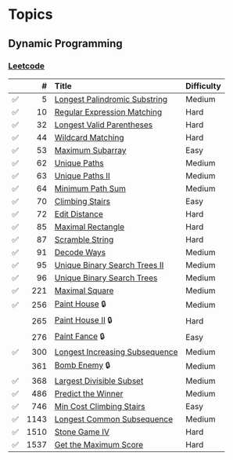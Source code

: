 # Topics

## Dynamic Programming

### [Leetcode](https://leetcode.com/tag/dynamic-programming/)

|  | # | Title | Difficulty |
|:-------:|-------:|:------|:------|
|:white_check_mark:| 5 | [Longest Palindromic Substring](https://github.com/ympons/katas/tree/master/leetcode/0005-longest-palindromic-substring) | Medium |
|:white_check_mark:| 10 | [Regular Expression Matching](https://github.com/ympons/katas/tree/master/leetcode/0010-regular-expression-matching) | Hard |
|:white_check_mark:| 32 | [Longest Valid Parentheses](https://github.com/ympons/katas/tree/master/leetcode/0032-longest-valid-parentheses) | Hard |
|:white_check_mark:| 44 | [Wildcard Matching](https://github.com/ympons/katas/tree/master/leetcode/0044-wildcard-matching) | Hard |
|:white_check_mark:| 53 | [Maximum Subarray](https://github.com/ympons/katas/tree/master/leetcode/0053-maximum-subarray) | Easy |
|:white_check_mark:| 62 | [Unique Paths](https://github.com/ympons/katas/tree/master/leetcode/0062-unique-paths) | Medium |
|:white_check_mark:| 63 | [Unique Paths II](https://github.com/ympons/katas/tree/master/leetcode/0063-unique-paths-ii) | Medium |
|:white_check_mark:| 64 | [Minimum Path Sum](https://github.com/ympons/katas/tree/master/leetcode/0064-minimum-path-sum) | Medium |
|:white_check_mark:| 70 | [Climbing Stairs](https://github.com/ympons/katas/tree/master/leetcode/0070-climbing-stairs) | Easy |
|:white_check_mark:| 72 | [Edit Distance](https://github.com/ympons/katas/tree/master/leetcode/0072-edit-distance) | Hard |
|:white_check_mark:| 85 | [Maximal Rectangle](https://github.com/ympons/katas/tree/master/leetcode/0085-maximal-rectangle) | Hard |
|:white_check_mark:| 87 | [Scramble String](https://github.com/ympons/katas/tree/master/leetcode/0087-scramble-string) | Hard |
|:white_check_mark:| 91 | [Decode Ways](https://github.com/ympons/katas/tree/master/leetcode/0091-decode-ways) | Medium |
|:white_check_mark:| 95 | [Unique Binary Search Trees II](https://github.com/ympons/katas/tree/master/leetcode/0095-unique-binary-search-trees-ii) | Medium |
|:white_check_mark:| 96 | [Unique Binary Search Trees](https://github.com/ympons/katas/tree/master/leetcode/0096-unique-binary-search-trees) | Medium |
|:white_check_mark:| 221 | [Maximal Square](https://github.com/ympons/katas/tree/master/leetcode/0221-maximal-square) | Medium |
|:white_check_mark:| 256 | [Paint House](https://github.com/ympons/katas/tree/master/leetcode/0256-paint-house) :lock:| Medium |
|                  | 265 | [Paint House II](https://github.com/ympons/katas/tree/master/leetcode/0265-paint-house-ii) :lock:| Hard |
|                  | 276 | [Paint Fance](https://github.com/ympons/katas/tree/master/leetcode/0276-paint-fance) :lock:| Easy |
|:white_check_mark:| 300 | [Longest Increasing Subsequence](https://github.com/ympons/katas/tree/master/leetcode/0300-longest-increasing-subsequence) | Medium |
|                  | 361 | [Bomb Enemy](https://github.com/ympons/katas/tree/master/leetcode/0361-bomb-enemy) :lock:| Medium |
|:white_check_mark:| 368 | [Largest Divisible Subset](https://github.com/ympons/katas/tree/master/leetcode/0368-largest-divisible-subset) | Medium |
|:white_check_mark:| 486 | [Predict the Winner](https://github.com/ympons/katas/tree/master/leetcode/0486-predict-the-winner) | Medium |
|:white_check_mark:| 746 | [Min Cost Climbing Stairs](https://github.com/ympons/katas/tree/master/leetcode/0746-min-cost-climbing-stairs) | Easy |
|:white_check_mark:| 1143 | [Longest Common Subsequence](https://github.com/ympons/katas/tree/master/leetcode/1143-longest-common-subsequence) | Medium |
|:white_check_mark:| 1510 | [Stone Game IV](https://github.com/ympons/katas/tree/master/leetcode/1510-stone-game-iv) | Hard |
|:white_check_mark:| 1537 | [Get the Maximum Score](https://github.com/ympons/katas/tree/master/leetcode/1537-get-the-maximum-score) | Hard |
